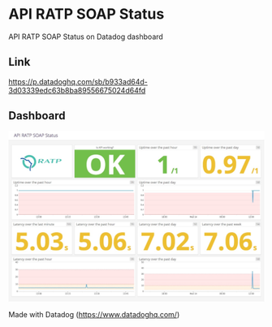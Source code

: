 # API RATP SOAP Status

API RATP SOAP Status on Datadog dashboard

## Link

https://p.datadoghq.com/sb/b933ad64d-3d03339edc63b8ba89556675024d64fd

## Dashboard

![Dashboard](https://raw.githubusercontent.com/pgrimaud/api-ratp-soap-status/master/images/dashboard.jpg)

Made with Datadog (https://www.datadoghq.com/)